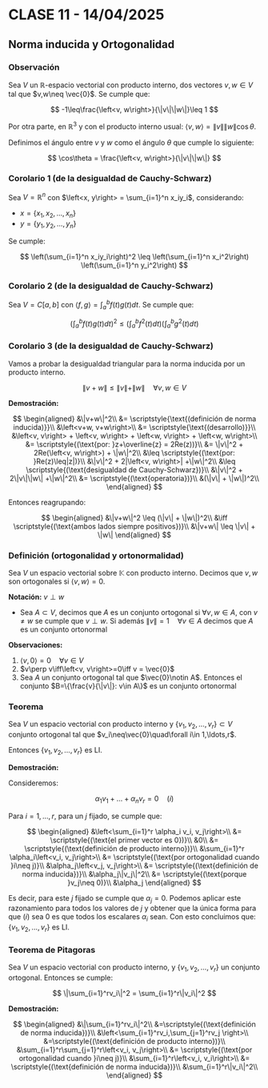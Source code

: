 # CLASE 11 - 14/04/2025

## Norma inducida y Ortogonalidad

### Observación

Sea $V$ un $\mathbb{R}$-espacio vectorial con producto interno, dos vectores $v,w\in V$ tal que $v,w\neq \vec{0}$. Se cumple que:

$$
-1\leq\frac{\left<v, w\right>}{\|v\|\|w\|}\leq 1
$$

Por otra parte, en $\mathbb{R}^3$ y con el producto interno usual: $\left<v, w\right> = \|v\|\|w\|\cos\theta$.

Definimos el ángulo entre $v$ y $w$ como el ángulo $\theta$ que cumple lo siguiente:

$$
\cos\theta = \frac{\left<v, w\right>}{\|v\|\|w\|}
$$

### Corolario 1 (de la desigualdad de Cauchy-Schwarz)

Sea $V=\mathbb{R}^n$ con $\left<x, y\right> = \sum_{i=1}^n x_iy_i$, considerando:
- $x=\{x_1,x_2,\ldots,x_n\}$
- $y=\{y_1,y_2,\ldots,y_n\}$

Se cumple:

$$
\left(\sum_{i=1}^n x_iy_i\right)^2 \leq \left(\sum_{i=1}^n x_i^2\right) \left(\sum_{i=1}^n y_i^2\right)
$$

### Corolario 2 (de la desigualdad de Cauchy-Schwarz)

Sea $V=C[a,b]$ con $\left<f, g\right>=\int_a^b f(t)g(t)dt$. Se cumple que:

$$
\left(\int_a^b f(t)g(t)dt\right)^2 \leq \left(\int_a^b f^2(t)dt\right) \left(\int_a^b g^2(t)dt\right)
$$

### Corolario 3 (de la desigualdad de Cauchy-Schwarz)

Vamos a probar la desigualdad triangular para la norma inducida por un producto interno.

$$
\|v+w\| \leq \|v\|+\|w\|\quad\forall v,w\in V
$$

**Demostración:**

$$
\begin{aligned}
&\|v+w\|^2\\ 
&= \scriptstyle{\text{(definición de norma inducida)}}\\
&\left<v+w, v+w\right>\\
&= \scriptstyle{\text{(desarrollo)}}\\ 
&\left<v, v\right> + \left<v, w\right> + \left<w, v\right> + \left<w, w\right>\\
&= \scriptstyle{(\text{por: }z+\overline{z} = 2Re(z))}\\
&= \|v\|^2 + 2Re(\left<v, w\right>) + \|w\|^2\\
&\leq \scriptstyle{(\text{por: }Re(z)\leq|z|)}\\
&\|v\|^2 + 2|\left<v, w\right>| +\|w\|^2\\
&\leq \scriptstyle{(\text{desigualdad de Cauchy-Schwarz})}\\
&\|v\|^2 + 2\|v\|\|w\| +\|w\|^2\\
&= \scriptstyle{(\text{operatoria})}\\
&(\|v\| + \|w\|)^2\\
\end{aligned}
$$

Entonces reagrupando:

$$
\begin{aligned}
&\|v+w\|^2 \leq (\|v\| + \|w\|)^2\\
&\iff \scriptstyle{(\text{ambos lados siempre positivos})}\\
&\|v+w\| \leq \|v\| + \|w\|
\end{aligned}
$$

### Definición (ortogonalidad y ortonormalidad)

Sea $V$ un espacio vectorial sobre $\mathbb{K}$ con producto interno. Decimos que $v,w$ son ortogonales si $\left<v, w\right> = 0$.

**Notación:** $v\perp w$

- Sea $A\subset V$, decimos que $A$ es un conjunto ortogonal si $\forall v,w\in A$, con $v\neq w$ se cumple que $v\perp w$. Si además $\|v\| = 1\quad\forall v\in A$ decimos que $A$ es un conjunto ortonormal

**Observaciones:**

1. $\left<v, 0\right> = 0\quad\forall v\in V$
2. $v\perp v\iff\left<v, v\right>=0\iff v = \vec{0}$
3. Sea $A$ un conjunto ortogonal tal que $\vec{0}\notin A$. Entonces el conjunto $B=\{\frac{v}{\|v\|}: v\in A\}$ es un conjunto ortonormal

### Teorema

Sea $V$ un espacio vectorial con producto interno y $\{v_1,v_2,\ldots,v_r\}\subset V$ conjunto ortogonal tal que $v_i\neq\vec{0}\quad\forall i\in 1,\ldots,r$.

Entonces $\{v_1,v_2,\ldots,v_r\}$ es LI.

**Demostración:**

Consideremos:

$$
\alpha_1v_1+\ldots+\alpha_nv_r = 0\quad(i)
$$

Para $i=1,\ldots,r$, para un $j$ fijado, se cumple que:

$$
\begin{aligned}
&\left<\sum_{i=1}^r \alpha_i v_i, v_j\right>\\
&= \scriptstyle{(\text{el primer vector es 0})}\\
&0\\
&= \scriptstyle{(\text{definición de producto interno})}\\
&\sum_{i=1}^r \alpha_i\left<v_i, v_j\right>\\
&= \scriptstyle{(\text{por ortogonalidad cuando }i\neq j)}\\
&\alpha_j\left<v_j, v_j\right>\\
&= \scriptstyle{(\text{definición de norma inducida})}\\
&\alpha_j\|v_j\|^2\\
&= \scriptstyle{(\text{porque }v_j\neq 0)}\\
&\alpha_j
\end{aligned}
$$

Es decir, para este $j$ fijado se cumple que $\alpha_j = 0$. Podemos aplicar este razonamiento para todos los valores de $j$ y obtener que la única forma para que $(i)$ sea 0 es que todos los escalares $\alpha_i$ sean.
Con esto concluimos que: $\{v_1,v_2,\ldots,v_r\}$ es LI.

### Teorema de Pitagoras

Sea $V$ un espacio vectorial con producto interno, y $\{v_1,v_2,\ldots,v_r\}$ un conjunto ortogonal. Entonces se cumple:

$$
\|\sum_{i=1}^rv_i\|^2 = \sum_{i=1}^r\|v_i\|^2
$$

**Demostración:**

$$
\begin{aligned}
&\|\sum_{i=1}^rv_i\|^2\\
&=\scriptstyle{(\text{definición de norma inducida})}\\
&\left<\sum_{i=1}^rv_i,\sum_{j=1}^rv_j \right>\\
&=\scriptstyle{(\text{definición de producto interno})}\\
&\sum_{i=1}^r\sum_{j=1}^r\left<v_i, v_j\right>\\
&= \scriptstyle{(\text{por ortogonalidad cuando }i\neq j)}\\
&\sum_{i=1}^r\left<v_i, v_i\right>\\
&= \scriptstyle{(\text{definición de norma inducida})}\\
&\sum_{i=1}^r\|v_i\|^2\\
\end{aligned}
$$